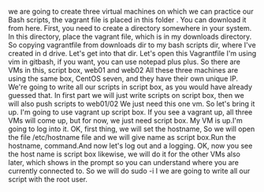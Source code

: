 we are going to create three virtual machines on which we can practice our Bash scripts, the vagrant file is placed in this folder .
You can download it from here.
First, you need to create a directory somewhere in your system.
In this directory, place the vagrant file, which is in my downloads directory.
So copying vagrantfile from downloads dir to my bash scripts dir, where I've created in d drive. Let's get into that dir.
Let's open this Vagrantfile
I'm using vim in gitbash, if you want, you can use notepad plus plus.
So there are VMs in this, script box, web01 and web02 All these three machines are using the same box, CentOS seven, and they have their own unique IP.
We're going to write all our scripts in script box, as you would have already guessed that. In first
part we will just write scripts on script box, then we will also push scripts to web01/02
We just need this one vm.
So let's bring it up.
I'm going to use vagrant up script box.
If you see a vagrant up, all three VMs will come up, but for now, we just need script box.
My VM is up.I'm going to log into it.
OK, first thing, we will set the hostname, So we will open the file /etc/hostname file and we will give
name as script box.Run the hostname, command.And now let's log out and a logging.
OK, now you see the host name is script box likewise, we will do it for the other VMs also later, which
shows in the prompt so you can understand where you are currently connected to.
So we will do sudo -i I we are going to write all our script with the root user.
